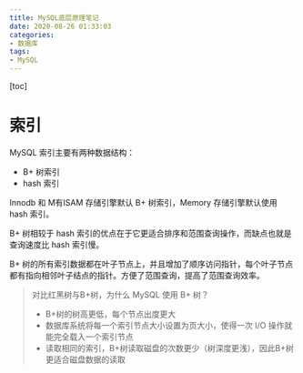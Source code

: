 ```yaml
---
title: MySQL底层原理笔记
date: 2020-08-26 01:33:03
categories:
- 数据库
tags:
- MySQL
---
```


[toc]

<!--readmore--->

# 索引

MySQL 索引主要有两种数据结构：

- B+ 树索引
- hash 索引

Innodb 和 M有ISAM 存储引擎默认 B+ 树索引，Memory 存储引擎默认使用 hash 索引。

B+ 树相较于 hash 索引的优点在于它更适合排序和范围查询操作，而缺点也就是查询速度比 hash 索引慢。

B+ 树的所有索引数据都在叶子节点上，并且增加了顺序访问指针，每个叶子节点都有指向相邻叶子结点的指针。方便了范围查询，提高了范围查询效率。

> 对比红黑树与B+树，为什么 MySQL 使用 B+ 树？
>
> - B+树的树高更低，每个节点出度更大
> - 数据库系统将每一个索引节点大小设置为页大小，使得一次 I/O 操作就能完全载入一个索引节点
> - 读取相同的索引，B+树读取磁盘的次数更少（树深度更浅），因此B+树更适合磁盘数据的读取